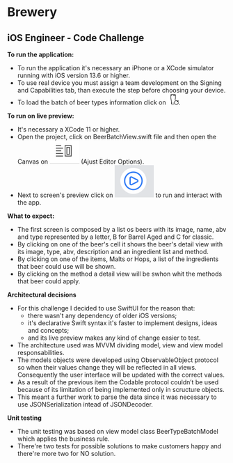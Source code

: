 # Brewery
## iOS Engineer - Code Challenge
 
 **To run the application:**

- To run the application it's necessary an iPhone or a XCode simulator running with iOS version 13.6 or higher.
- To use real device you must assign a team development on the Signing and Capabilities tab, than execute the step before choosing your device.
- To load the batch of beer types information click on ![](image/load.png).

**To run on live preview:**

- It's necessary a XCode 11 or higher.
- Open the project, click on BeerBatchView.swift file and then open the Canvas on ![](image/adjust_editor_options.png) (Ajust Editor Options).
- Next to screen's preview click on ![](image/live_preview_run.png) to run and interact with the app.

**What to expect:**

- The first screen is composed by a list os beers with its image, name, abv and type represented by a letter, B for Barrel Aged and C for classic.
- By clicking on one of the beer's cell it shows the beer's detail view with its image, type, abv, description and an ingredient list and method.
- By clicking on one of the items, Malts or Hops, a list of the ingredients that beer could use will be shown.
- By clicking on the method a detail view will be swhon whit the methods that beer could apply.


**Architectural decisions**

- For this challenge I decided to use SwiftUI for the reason that: 
    - there wasn't any dependency of older iOS versions;
    - it's declarative Swift syntax it's faster to implement designs, ideas and concepts;
    - and its live preview makes any kind of change easier to test. 
- The architecture used was MVVM dividing model, view and view model responsabilities.
- The models objects were developed using ObservableObject protocol so when their values change they will be reflected in all views. Consequently the user interface will be updated with the correct values.
- As a result of the previous item the Codable protocol couldn’t be used because of its limitation of being implemented only in scructure objects. 
- This meant a further work to parse the data since it was necessary to use JSONSerialization intead of JSONDecoder.

**Unit testing**

- The unit testing was based on view model class BeerTypeBatchModel which applies the business rule. 
- There're two tests for possible solutions to make customers happy and there're more two for NO solution.
